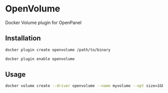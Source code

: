 # OpenVolume
Docker Volume plugin for OpenPanel


## Installation

```bash
docker plugin create openvolume /path/to/binary
```

```bash
docker plugin enable openvolume
```



## Usage

```bash
docker volume create --driver openvolume --name myvolume --opt size=1GB
```
